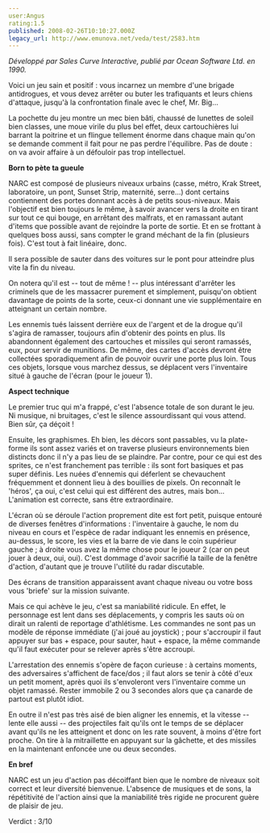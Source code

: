 ```yaml
---
user:Angus
rating:1.5
published: 2008-02-26T10:10:27.000Z
legacy_url: http://www.emunova.net/veda/test/2583.htm
---
```

_Développé par Sales Curve Interactive, publié par Ocean Software Ltd. en 1990\._  

  

Voici un jeu sain et positif : vous incarnez un membre d'une brigade antidrogues, et vous devez arrêter ou buter les trafiquants et leurs chiens d'attaque, jusqu'à la confrontation finale avec le chef, Mr. Big...  

  

La pochette du jeu montre un mec bien bâti, chaussé de lunettes de soleil bien classes, une moue virile du plus bel effet, deux cartouchières lui barrant la poitrine et un flingue tellement énorme dans chaque main qu'on se demande comment il fait pour ne pas perdre l'équilibre. Pas de doute : on va avoir affaire à un défouloir pas trop intellectuel.  

  

**Born to pète ta gueule**  

  

NARC est composé de plusieurs niveaux urbains (casse, métro, Krak Street, laboratoire, un pont, Sunset Strip, maternité, serre...) dont certains contiennent des portes donnant accès à de petits sous-niveaux. Mais l'objectif est bien toujours le même, à savoir avancer vers la droite en tirant sur tout ce qui bouge, en arrêtant des malfrats, et en ramassant autant d'items que possible avant de rejoindre la porte de sortie. Et en se frottant à quelques boss aussi, sans compter le grand méchant de la fin (plusieurs fois). C'est tout à fait linéaire, donc.  

Il sera possible de sauter dans des voitures sur le pont pour atteindre plus vite la fin du niveau.  

  

On notera qu'il est -- tout de même ! -- plus intéressant d'arrêter les criminels que de les massacrer purement et simplement, puisqu'on obtient davantage de points de la sorte, ceux-ci donnant une vie supplémentaire en atteignant un certain nombre.  

Les ennemis tués laissent derrière eux de l'argent et de la drogue qu'il s'agira de ramasser, toujours afin d'obtenir des points en plus. Ils abandonnent également des cartouches et missiles qui seront ramassés, eux, pour servir de munitions. De même, des cartes d'accès devront être collectées sporadiquement afin de pouvoir ouvrir une porte plus loin. Tous ces objets, lorsque vous marchez dessus, se déplacent vers l'inventaire situé à gauche de l'écran (pour le joueur 1).  

  

**Aspect technique**  

  

Le premier truc qui m'a frappé, c'est l'absence totale de son durant le jeu. Ni musique, ni bruitages, c'est le silence assourdissant qui vous attend. Bien sûr, ça déçoit !  

  

Ensuite, les graphismes. Eh bien, les décors sont passables, vu la plate-forme ils sont assez variés et on traverse plusieurs environnements bien distincts donc il n'y a pas lieu de se plaindre. Par contre, pour ce qui est des sprites, ce n'est franchement pas terrible : ils sont fort basiques et pas super définis. Les nuées d'ennemis qui déferlent se chevauchent fréquemment et donnent lieu à des bouillies de pixels. On reconnaît le 'héros', ça oui, c'est celui qui est différent des autres, mais bon... L'animation est correcte, sans être extraordinaire.  

  

L'écran où se déroule l'action proprement dite est fort petit, puisque entouré de diverses fenêtres d'informations : l'inventaire à gauche, le nom du niveau en cours et l'espèce de radar indiquant les ennemis en présence, au-dessus, le score, les vies et la barre de vie dans le coin supérieur gauche ; à droite vous avez la même chose pour le joueur 2 (car on peut jouer à deux, oui, oui). C'est dommage d'avoir sacrifié la taille de la fenêtre d'action, d'autant que je trouve l'utilité du radar discutable.  

Des écrans de transition apparaissent avant chaque niveau ou votre boss vous 'briefe' sur la mission suivante.  

  

Mais ce qui achève le jeu, c'est sa maniabilité ridicule. En effet, le personnage est lent dans ses déplacements, y compris les sauts où on dirait un ralenti de reportage d'athlétisme. Les commandes ne sont pas un modèle de réponse immédiate (j'ai joué au joystick) ; pour s'accroupir il faut appuyer sur bas + espace, pour sauter, haut + espace, la même commande qu'il faut exécuter pour se relever après s'être accroupi.  

L'arrestation des ennemis s'opère de façon curieuse : à certains moments, des adversaires s'affichent de face/dos ; il faut alors se tenir à côté d'eux un petit moment, après quoi ils s'envoleront vers l'inventaire comme un objet ramassé. Rester immobile 2 ou 3 secondes alors que ça canarde de partout est plutôt idiot.  

  

En outre il n'est pas très aisé de bien aligner les ennemis, et la vitesse -- lente elle aussi -- des projectiles fait qu'ils ont le temps de se déplacer avant qu'ils ne les atteignent et donc on les rate souvent, à moins d'être fort proche. On tire à la mitraillette en appuyant sur la gâchette, et des missiles en la maintenant enfoncée une ou deux secondes.  

  

**En bref**  

  

NARC est un jeu d'action pas décoiffant bien que le nombre de niveaux soit correct et leur diversité bienvenue. L'absence de musiques et de sons, la répétitivité de l'action ainsi que la maniabilité très rigide ne procurent guère de plaisir de jeu.  

  

Verdict : 3/10